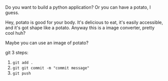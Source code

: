 Do you want to build a python application?
Or you can have a potato, I guess.

Hey, potato is good for your body. It's delicious to eat, it's easily accessible, and it's got shape like a potato.
Anyway this is a image converter, pretty cool huh?

Maybe you can use an image of potato?

git 3 steps:
1. ```git add .```
2. ```git git commit -m "commit message"```
3. ```git push```

